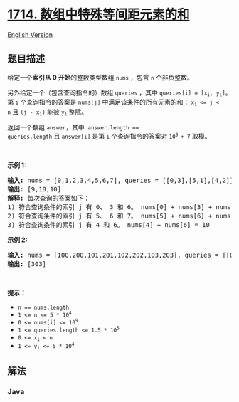 # [1714. 数组中特殊等间距元素的和](https://leetcode.cn/problems/sum-of-special-evenly-spaced-elements-in-array)

[English Version](/solution/1700-1799/1714.Sum%20Of%20Special%20Evenly-Spaced%20Elements%20In%20Array/README_EN.md)

## 题目描述

<p>给定一个<strong>索引从 0 开始</strong>的整数类型数组 <code>nums</code> ，包含 <code>n</code> 个非负整数。</p>

<p>另外给定一个（包含查询指令的）数组 <code>queries</code> ，其中 <code>queries[i] = [x<sub>i</sub>, y<sub>i</sub>]</code>。 第 <code>i</code> 个查询指令的答案是 <code>nums[j]</code> 中满足该条件的所有元素的和： <code>x<sub>i</sub> &lt;= j &lt; n</code> 且 <code>(j - x<sub>i</sub>)</code> 能被 <code>y<sub>i</sub></code> 整除。</p>

<p>返回一个数组<em> </em><code>answer</code>，其中<em>  </em><code>answer.length == queries.length</code> 且 <code>answer[i]</code> 是第 <code>i</code> 个查询指令的答案对 <code>10<sup>9 </sup>+ 7</code> 取模。</p>

<p> </p>

<p><strong>示例 1:</strong></p>

<pre><strong>输入:</strong> nums = [0,1,2,3,4,5,6,7], queries = [[0,3],[5,1],[4,2]]
<strong>输出:</strong> [9,18,10]
<strong>解释:</strong> 每次查询的答案如下：
1) 符合查询条件的索引 j 有 0、 3 和 6。 nums[0] + nums[3] + nums[6] = 9
2) 符合查询条件的索引 j 有 5、 6 和 7。 nums[5] + nums[6] + nums[7] = 18
3) 符合查询条件的索引 j 有 4 和 6。 nums[4] + nums[6] = 10
</pre>

<p><strong>示例 2:</strong></p>

<pre><strong>输入:</strong> nums = [100,200,101,201,102,202,103,203], queries = [[0,7]]
<strong>输出:</strong> [303]
</pre>

<p> </p>

<p><b>提示：</b></p>

<ul>
	<li><code>n == nums.length</code></li>
	<li><code>1 &lt;= n &lt;= 5 * 10<sup>4</sup></code></li>
	<li><code>0 &lt;= nums[i] &lt;= 10<sup>9</sup></code></li>
	<li><code>1 &lt;= queries.length &lt;= 1.5 * 10<sup>5</sup></code></li>
	<li><code>0 &lt;= x<sub>i</sub> &lt; n</code></li>
	<li><code>1 &lt;= y<sub>i</sub> &lt;= 5 * 10<sup>4</sup></code></li>
</ul>

## 解法

### **Java**

```java

```
